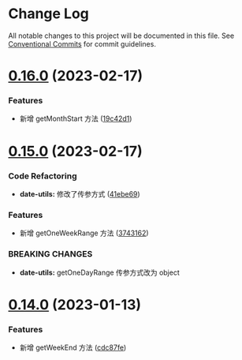 # Change Log

All notable changes to this project will be documented in this file.
See [Conventional Commits](https://conventionalcommits.org) for commit guidelines.

# [0.16.0](https://github.com/cumt-robin/vue-pro-components/compare/@vue-pro-components/utils@0.15.0...@vue-pro-components/utils@0.16.0) (2023-02-17)

### Features

-   新增 getMonthStart 方法 ([19c42d1](https://github.com/cumt-robin/vue-pro-components/commit/19c42d1f1f6d7d65db0e835c22fb99ccfe362c2f))

# [0.15.0](https://github.com/cumt-robin/vue-pro-components/compare/@vue-pro-components/utils@0.14.0...@vue-pro-components/utils@0.15.0) (2023-02-17)

### Code Refactoring

-   **date-utils:** 修改了传参方式 ([41ebe69](https://github.com/cumt-robin/vue-pro-components/commit/41ebe69a6fde2cc86a08a89739c6f68643197e42))

### Features

-   新增 getOneWeekRange 方法 ([3743162](https://github.com/cumt-robin/vue-pro-components/commit/3743162d25998ac28d2a787ca8f658bdcee5d2aa))

### BREAKING CHANGES

-   **date-utils:** getOneDayRange 传参方式改为 object

# [0.14.0](https://github.com/cumt-robin/vue-pro-components/compare/@vue-pro-components/utils@0.13.0...@vue-pro-components/utils@0.14.0) (2023-01-13)

### Features

-   新增 getWeekEnd 方法 ([cdc87fe](https://github.com/cumt-robin/vue-pro-components/commit/cdc87fe6daedf91caeb557a9c3faf83a955b1f03))
